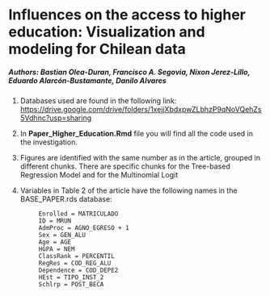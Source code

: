 # Influences on the access to higher education: Visualization and modeling for Chilean data

##### Authors: Bastian Olea-Duran, Francisco A. Segovia, Nixon Jerez-Lillo, Eduardo Alarcón-Bustamante, Danilo Alvares

1. Databases used are found in the following link:
https://drive.google.com/drive/folders/1xejjXbdxpwZLbhzP9qNoVQehZs5Vdhnc?usp=sharing

2. In **Paper_Higher_Education.Rmd** file you will find all the code used in the investigation. 

3. Figures are identified with the same number as in the article, grouped in different chunks. There are specific chunks for the Tree-based Regression Model and for the Multinomial Logit


4. Variables in Table 2 of the article have the following names in the BASE_PAPER.rds database:

            Enrolled = MATRICULADO
            ID = MRUN
            AdmProc = AGNO_EGRESO + 1
            Sex = GEN_ALU
            Age = AGE
            HGPA = NEM
            ClassRank = PERCENTIL
            RegRes = COD_REG_ALU
            Dependence = COD_DEPE2
            HEst = TIPO_INST_2
            Schlrp = POST_BECA

